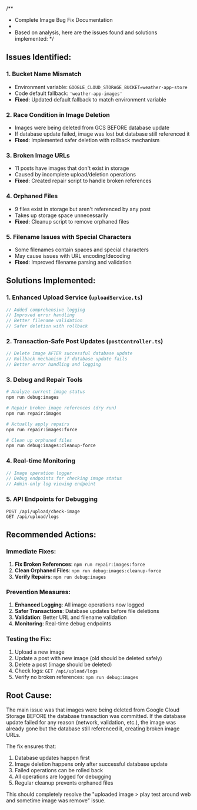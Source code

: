 /**
 * Complete Image Bug Fix Documentation
 * 
 * Based on analysis, here are the issues found and solutions implemented:
 */

## Issues Identified:

### 1. **Bucket Name Mismatch**
- Environment variable: `GOOGLE_CLOUD_STORAGE_BUCKET=weather-app-store`
- Code default fallback: `'weather-app-images'`
- **Fixed**: Updated default fallback to match environment variable

### 2. **Race Condition in Image Deletion**
- Images were being deleted from GCS BEFORE database update
- If database update failed, image was lost but database still referenced it
- **Fixed**: Implemented safer deletion with rollback mechanism

### 3. **Broken Image URLs**
- 11 posts have images that don't exist in storage
- Caused by incomplete upload/deletion operations
- **Fixed**: Created repair script to handle broken references

### 4. **Orphaned Files**
- 9 files exist in storage but aren't referenced by any post
- Takes up storage space unnecessarily
- **Fixed**: Cleanup script to remove orphaned files

### 5. **Filename Issues with Special Characters**
- Some filenames contain spaces and special characters
- May cause issues with URL encoding/decoding
- **Fixed**: Improved filename parsing and validation

## Solutions Implemented:

### 1. **Enhanced Upload Service (`uploadService.ts`)**
```typescript
// Added comprehensive logging
// Improved error handling
// Better filename validation
// Safer deletion with rollback
```

### 2. **Transaction-Safe Post Updates (`postController.ts`)**
```typescript
// Delete image AFTER successful database update
// Rollback mechanism if database update fails
// Better error handling and logging
```

### 3. **Debug and Repair Tools**
```bash
# Analyze current image status
npm run debug:images

# Repair broken image references (dry run)
npm run repair:images

# Actually apply repairs
npm run repair:images:force

# Clean up orphaned files
npm run debug:images:cleanup-force
```

### 4. **Real-time Monitoring**
```typescript
// Image operation logger
// Debug endpoints for checking image status
// Admin-only log viewing endpoint
```

### 5. **API Endpoints for Debugging**
```
POST /api/upload/check-image
GET /api/upload/logs
```

## Recommended Actions:

### Immediate Fixes:
1. **Fix Broken References**: `npm run repair:images:force`
2. **Clean Orphaned Files**: `npm run debug:images:cleanup-force`
3. **Verify Repairs**: `npm run debug:images`

### Prevention Measures:
1. **Enhanced Logging**: All image operations now logged
2. **Safer Transactions**: Database updates before file deletions
3. **Validation**: Better URL and filename validation
4. **Monitoring**: Real-time debug endpoints

### Testing the Fix:
1. Upload a new image
2. Update a post with new image (old should be deleted safely)
3. Delete a post (image should be deleted)
4. Check logs: `GET /api/upload/logs`
5. Verify no broken references: `npm run debug:images`

## Root Cause:
The main issue was that images were being deleted from Google Cloud Storage BEFORE the database transaction was committed. If the database update failed for any reason (network, validation, etc.), the image was already gone but the database still referenced it, creating broken image URLs.

The fix ensures that:
1. Database updates happen first
2. Image deletion happens only after successful database update
3. Failed operations can be rolled back
4. All operations are logged for debugging
5. Regular cleanup prevents orphaned files

This should completely resolve the "uploaded image > play test around web and sometime image was remove" issue.
